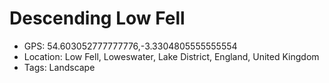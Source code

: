 # Descending Low Fell

- GPS: 54.603052777777776,-3.3304805555555554
- Location: Low Fell, Loweswater, Lake District, England, United Kingdom
- Tags: Landscape

